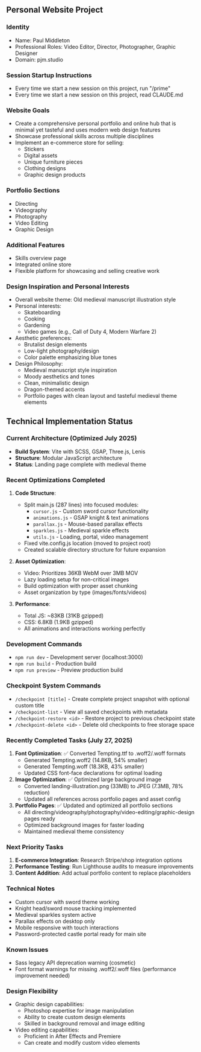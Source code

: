 ## Personal Website Project

### Identity
- Name: Paul Middleton
- Professional Roles: Video Editor, Director, Photographer, Graphic Designer
- Domain: pjm.studio

### Session Startup Instructions
- Every time we start a new session on this project, run "/prime"
- Every time we start a new session on this project, read CLAUDE.md

### Website Goals
- Create a comprehensive personal portfolio and online hub that is minimal yet tasteful and uses modern web design features
- Showcase professional skills across multiple disciplines
- Implement an e-commerce store for selling:
  * Stickers
  * Digital assets
  * Unique furniture pieces
  * Clothing designs
  * Graphic design products

### Portfolio Sections
- Directing
- Videography
- Photography
- Video Editing
- Graphic Design

### Additional Features
- Skills overview page
- Integrated online store
- Flexible platform for showcasing and selling creative work

### Design Inspiration and Personal Interests
- Overall website theme: Old medieval manuscript illustration style
- Personal interests:
  * Skateboarding
  * Cooking
  * Gardening
  * Video games (e.g., Call of Duty 4, Modern Warfare 2)
- Aesthetic preferences:
  * Brutalist design elements
  * Low-light photography/design
  * Color palette emphasizing blue tones
- Design Philosophy:
  * Medieval manuscript style inspiration
  * Moody aesthetics and tones
  * Clean, minimalistic design
  * Dragon-themed accents
  * Portfolio pages with clean layout and tasteful medieval theme elements

## Technical Implementation Status

### Current Architecture (Optimized July 2025)
- **Build System**: Vite with SCSS, GSAP, Three.js, Lenis
- **Structure**: Modular JavaScript architecture
- **Status**: Landing page complete with medieval theme

### Recent Optimizations Completed
1. **Code Structure**:
   - Split main.js (287 lines) into focused modules:
     * `cursor.js` - Custom sword cursor functionality
     * `animations.js` - GSAP knight & text animations  
     * `parallax.js` - Mouse-based parallax effects
     * `sparkles.js` - Medieval sparkle effects
     * `utils.js` - Loading, portal, video management
   - Fixed vite.config.js location (moved to project root)
   - Created scalable directory structure for future expansion

2. **Asset Optimization**:
   - Video: Prioritizes 36KB WebM over 3MB MOV
   - Lazy loading setup for non-critical images
   - Build optimization with proper asset chunking
   - Asset organization by type (images/fonts/videos)

3. **Performance**:
   - Total JS: ~83KB (31KB gzipped)
   - CSS: 6.8KB (1.9KB gzipped)
   - All animations and interactions working perfectly

### Development Commands
- `npm run dev` - Development server (localhost:3000)
- `npm run build` - Production build
- `npm run preview` - Preview production build

### Checkpoint System Commands
- `/checkpoint [title]` - Create complete project snapshot with optional custom title
- `/checkpoint-list` - View all saved checkpoints with metadata
- `/checkpoint-restore <id>` - Restore project to previous checkpoint state  
- `/checkpoint-delete <id>` - Delete old checkpoints to free storage space

### Recently Completed Tasks (July 27, 2025)
1. **Font Optimization**: ✅ Converted Tempting.ttf to .woff2/.woff formats
   - Generated Tempting.woff2 (14.8KB, 54% smaller)
   - Generated Tempting.woff (18.3KB, 43% smaller)
   - Updated CSS font-face declarations for optimal loading
2. **Image Optimization**: ✅ Optimized large background image
   - Converted landing-illustration.png (33MB) to JPEG (7.3MB, 78% reduction)
   - Updated all references across portfolio pages and asset config
3. **Portfolio Pages**: ✅ Updated and optimized all portfolio sections
   - All directing/videography/photography/video-editing/graphic-design pages ready
   - Optimized background images for faster loading
   - Maintained medieval theme consistency

### Next Priority Tasks
1. **E-commerce Integration**: Research Stripe/shop integration options
2. **Performance Testing**: Run Lighthouse audits to measure improvements
3. **Content Addition**: Add actual portfolio content to replace placeholders

### Technical Notes
- Custom cursor with sword theme working
- Knight head/sword mouse tracking implemented
- Medieval sparkles system active
- Parallax effects on desktop only
- Mobile responsive with touch interactions
- Password-protected castle portal ready for main site

### Known Issues
- Sass legacy API deprecation warning (cosmetic)
- Font format warnings for missing .woff2/.woff files (performance improvement needed)

### Design Flexibility
- Graphic design capabilities:
  * Photoshop expertise for image manipulation
  * Ability to create custom design elements
  * Skilled in background removal and image editing
- Video editing capabilities:
  * Proficient in After Effects and Premiere
  * Can create and modify custom video elements

